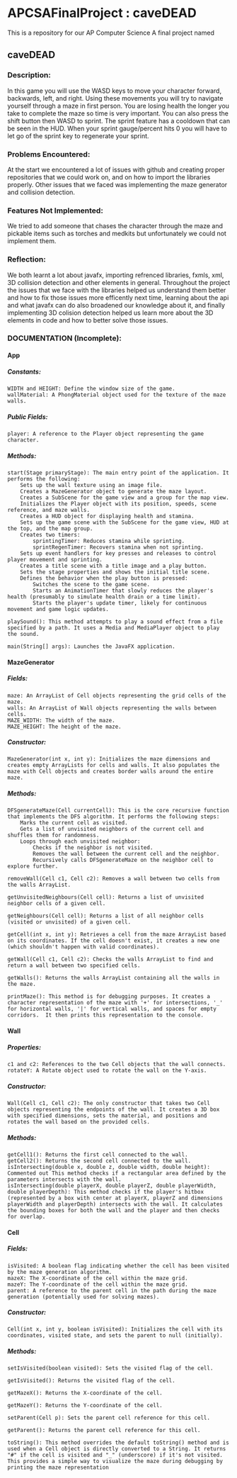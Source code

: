 # APCSAFinalProject : caveDEAD

This is a repository for our AP Computer Science A final project named

## caveDEAD

### Description:
In this game you will use the WASD keys to move your character forward, backwards, left, and right. Using these movements you will try to navigate yourself through a maze in first person. You are losing health the longer you take to complete the maze so time is very important. You can also press the shift button then WASD to sprint. The sprint feature has a cooldown that can be seen in the HUD. When your sprint gauge/percent hits 0 you will have to let go of the sprint key to regenerate your sprint. 

### Problems Encountered:
At the start we encountered a lot of issues with github and creating proper repositories that we could work on, and on how to import the libraries properly. Other issues that we faced was implementing the maze generator and collision detection. 

### Features Not Implemented:
We tried to add someone that chases the character through the maze and pickable items such as torches and medkits but unfortunately we could not implement them. 

### Reflection:
We both learnt a lot about javafx, importing refrenced libraries, fxmls, xml, 3D collision detection and other elements in general. Throughout the project the issues that we face with the libraries helped us understand them better and how to fix those issues more efficently next time, learning about the api and what javafx can do also broadened our knowledge about it, and finally implementing 3D colision detection helped us learn more about the 3D elements in code and how to better solve those issues. 

### DOCUMENTATION (Incomplete):

#### App

##### Constants:

    WIDTH and HEIGHT: Define the window size of the game.
    wallMaterial: A PhongMaterial object used for the texture of the maze walls.

##### Public Fields:

    player: A reference to the Player object representing the game character.

##### Methods:

    start(Stage primaryStage): The main entry point of the application. It performs the following:
        Sets up the wall texture using an image file.
        Creates a MazeGenerator object to generate the maze layout.
        Creates a SubScene for the game view and a group for the map view.
        Initializes the Player object with its position, speeds, scene reference, and maze walls.
        Creates a HUD object for displaying health and stamina.
        Sets up the game scene with the SubScene for the game view, HUD at the top, and the map group.
        Creates two timers:
            sprintingTimer: Reduces stamina while sprinting.
            sprintRegenTimer: Recovers stamina when not sprinting.
        Sets up event handlers for key presses and releases to control player movement and sprinting.
        Creates a title scene with a title image and a play button.
        Sets the stage properties and shows the initial title scene.
        Defines the behavior when the play button is pressed:
            Switches the scene to the game scene.
            Starts an AnimationTimer that slowly reduces the player's health (presumably to simulate health drain or a time limit).
            Starts the player's update timer, likely for continuous movement and game logic updates.

    playSound(): This method attempts to play a sound effect from a file specified by a path. It uses a Media and MediaPlayer object to play the sound.

    main(String[] args): Launches the JavaFX application.

#### MazeGenerator

##### Fields:

    maze: An ArrayList of Cell objects representing the grid cells of the maze.
    walls: An ArrayList of Wall objects representing the walls between cells.
    MAZE_WIDTH: The width of the maze.
    MAZE_HEIGHT: The height of the maze.

##### Constructor:

    MazeGenerator(int x, int y): Initializes the maze dimensions and creates empty ArrayLists for cells and walls. It also populates the maze with Cell objects and creates border walls around the entire maze.

##### Methods:

    DFSgenerateMaze(Cell currentCell): This is the core recursive function that implements the DFS algorithm. It performs the following steps:
        Marks the current cell as visited.
        Gets a list of unvisited neighbors of the current cell and shuffles them for randomness.
        Loops through each unvisited neighbor:
            Checks if the neighbor is not visited.
            Removes the wall between the current cell and the neighbor.
            Recursively calls DFSgenerateMaze on the neighbor cell to explore further.

    removeWall(Cell c1, Cell c2): Removes a wall between two cells from the walls ArrayList.

    getUnvisitedNeighbours(Cell cell): Returns a list of unvisited neighbor cells of a given cell.

    getNeighbours(Cell cell): Returns a list of all neighbor cells (visited or unvisited) of a given cell.

    getCell(int x, int y): Retrieves a cell from the maze ArrayList based on its coordinates. If the cell doesn't exist, it creates a new one (which shouldn't happen with valid coordinates).

    getWall(Cell c1, Cell c2): Checks the walls ArrayList to find and return a wall between two specified cells.

    getWalls(): Returns the walls ArrayList containing all the walls in the maze.

    printMaze(): This method is for debugging purposes. It creates a character representation of the maze with '+' for intersections, '_' for horizontal walls, '|' for vertical walls, and spaces for empty corridors.  It then prints this representation to the console.

#### Wall
##### Properties:

    c1 and c2: References to the two Cell objects that the wall connects.
    rotateY: A Rotate object used to rotate the wall on the Y-axis.

##### Constructor:

    Wall(Cell c1, Cell c2): The only constructor that takes two Cell objects representing the endpoints of the wall. It creates a 3D box with specified dimensions, sets the material, and positions and rotates the wall based on the provided cells.

##### Methods:

    getCell1(): Returns the first cell connected to the wall.
    getCell2(): Returns the second cell connected to the wall.
    isIntersecting(double x, double z, double width, double height): Commented out This method checks if a rectangular area defined by the parameters intersects with the wall.
    isIntersecting(double playerX, double playerZ, double playerWidth, double playerDepth): This method checks if the player's hitbox (represented by a box with center at playerX, playerZ and dimensions playerWidth and playerDepth) intersects with the wall. It calculates the bounding boxes for both the wall and the player and then checks for overlap.
#### Cell
##### Fields:

    isVisited: A boolean flag indicating whether the cell has been visited by the maze generation algorithm.
    mazeX: The X-coordinate of the cell within the maze grid.
    mazeY: The Y-coordinate of the cell within the maze grid.
    parent: A reference to the parent cell in the path during the maze generation (potentially used for solving mazes).

##### Constructor:

    Cell(int x, int y, boolean isVisited): Initializes the cell with its coordinates, visited state, and sets the parent to null (initially).

##### Methods:

    setIsVisited(boolean visited): Sets the visited flag of the cell.

    getIsVisited(): Returns the visited flag of the cell.

    getMazeX(): Returns the X-coordinate of the cell.

    getMazeY(): Returns the Y-coordinate of the cell.

    setParent(Cell p): Sets the parent cell reference for this cell.

    getParent(): Returns the parent cell reference for this cell.

    toString(): This method overrides the default toString() method and is used when a Cell object is directly converted to a String. It returns "#" if the cell is visited and "_" (underscore) if it's not visited. This provides a simple way to visualize the maze during debugging by printing the maze representation

